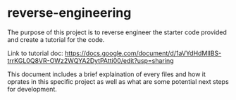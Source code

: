 # reverse-engineering
The purpose of this project is to reverse engineer the starter code provided and create a tutorial for the code.

Link to tutorial doc:
https://docs.google.com/document/d/1aVYdHdMIlBS-trrKGL0Q8VR-OWz2WQYA2DytPAtti00/edit?usp=sharing

This document includes a brief explaination of every files and how it oprates in this specific project as well as what are some potential next steps for development.
